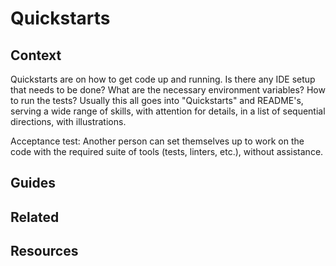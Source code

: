 # Quickstarts

## Context

Quickstarts are on how to get code up and running. Is there any IDE setup that needs to be done? What are the necessary environment variables? How to run the tests? Usually this all goes into "Quickstarts" and README's, serving a wide range of skills, with attention for details, in a list of sequential directions, with illustrations.

Acceptance test: Another person can set themselves up to work on the code with the required suite of tools (tests, linters, etc.), without assistance.

## Guides

## Related

## Resources